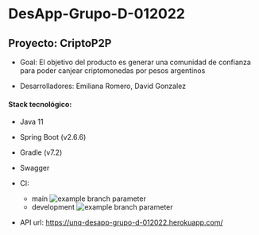 # DesApp-Grupo-D-012022

## Proyecto: CriptoP2P

* Goal: El objetivo del producto es generar una comunidad de confianza para poder
  canjear criptomonedas por pesos argentinos

* Desarrolladores: Emiliana Romero, David Gonzalez


#### Stack tecnológico:

* Java 11

* Spring Boot (v2.6.6)

* Gradle  (v7.2)

* Swagger

* CI:
  * main ![example branch parameter](https://github.com/davidgonzalezjscosasunq/DesApp-Grupo-D-012022/actions/workflows/main.yml/badge.svg?branch=main)
  * development ![example branch parameter](https://github.com/davidgonzalezjscosasunq/DesApp-Grupo-D-012022/actions/workflows/main.yml/badge.svg?branch=development)

* API url: https://unq-desapp-grupo-d-012022.herokuapp.com/
